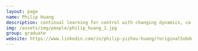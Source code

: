 ```yaml
---
layout: page
name: Philip Huang
description: continual learning for control with changing dynamics, co-supervised by <a href="http://asrl.utias.utoronto.ca/~tdb/">Tim Barfoot</a>
img: /assets/img/people/philip_huang_1.jpg
group: graduate
website: https://www.linkedin.com/in/philip-yizhou-huang/?originalSubdomain=ca
---
```


